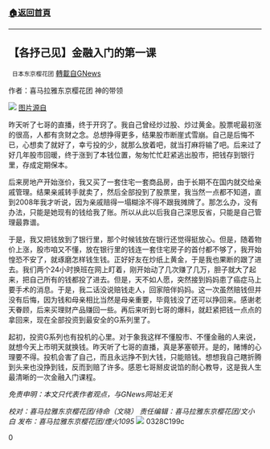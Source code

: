 ###  [:house:返回首頁](https://github.com/ourhimalayas/txt)
---

## 【各抒己见】金融入门的第一课
` 日本东京樱花团` [轉載自GNews](https://gnews.org/zh-hans/1028956/)

作者：喜马拉雅东京樱花团  神的带领

![](https://lh5.googleusercontent.com/y_w8lMuAQv6XPXQWdjj-sk1hXAs_Z3x9Z4EyqbeL8VbMnnIW5snjgkM7RNiNWkH1u9__N8PPVMvY7gz2JTnpwRiXMhx2Tb7QlZXxXwdtMDdb08XQivGGSw6d5c3JMTUbPrAHzat_)
[图片源自](https://zhuanlan.zhihu.com/p/31334380)

昨天听了七哥的直播，终于开窍了。我自己曾经炒过股、炒过黄金。股票呢最初涨的很高，人都有贪财之念。总想挣得更多，结果股市断崖式雪崩。自己是后悔不已，心想卖了就好了，幸亏投的少，就那么放着吧，就当打麻将输了吧。后来过了好几年股市回暖，终于涨到了本钱位置，匆匆忙忙赶紧逃出股市，把钱存到银行里，存成定期保本。

后来房地产开始涨价，我又买了一套住宅一套商品房，由于长期不在国内就交给亲戚管理。结果亲戚转手就卖了，然后全部投到了股票里，我当然一点都不知道，直到2008年我才听说，因为亲戚赔得一塌糊涂不得不跟我摊牌了。那怎么办，没有办法，只能是她现有的钱给我了账。所以从此以后我自己深思反省，只能是自己管理最靠谱。

于是，我又把钱放到了银行里，那个时候钱放在银行还觉得挺放心。但是，随着物价上涨，股市咱又不懂，放在银行里的钱连一套住宅房子的首付都不够了，我开始惶恐不安了，就琢磨怎样钱生钱。正好好友在炒纸上黄金，于是我也果断的跟了进去。我们两个24小时换班在网上盯着，刚开始动了几次赚了几万，胆子就大了起来，把自己所有的钱都投了进去。但是，天不如人愿，突然接到妈妈患了癌症马上要手术的消息。于是，我二话没说赔钱走人，回家陪伴妈妈。这一次虽然赔钱但并没有后悔，因为钱和母亲相比当然是母亲重要，毕竟钱没了还可以挣回来。感谢老天眷顾，后来买理财产品赚回一些。再后来听到七哥的爆料，就赶紧把钱一点点的拿回来，现在全部投资到最安全的G系列里了。

起初，投资G系列也有投机的心里。对于象我这样不懂股市、不懂金融的人来说，就想今天上市明天就换钱。昨天听了七哥的直播，真是茅塞顿开。是的，赌博的心理要不得。投机会害了自己，而且永远挣不到大钱，只能赔钱。想想我自己瞎折腾到头来也没挣到钱，反而到赔了许多。感恩七哥掰皮说馅的耐心教导，这是我人生最清晰的一次金融入门课程。

*免责申明：本文只代表作者观点，与GNews网站无关*

*校对：喜马拉雅东京樱花团/待命（文晓）
责任编辑：喜马拉雅东京樱花团/文小白
发布：喜马拉雅东京樱花团/煙火1095*
![]()![](https://gnews.org/wp-content/uploads/2021/03/二维码-10.jpg)
0328C199c

0
